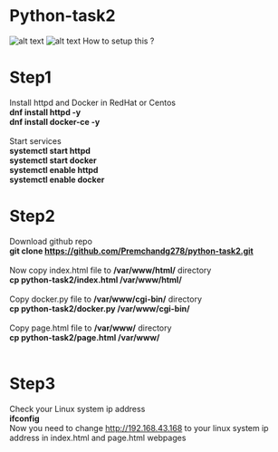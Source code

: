 # Python-task2
![alt text](https://raw.githubusercontent.com/Premchandg278/python-task2/master/image.png)
![alt text](https://raw.githubusercontent.com/Premchandg278/python-task2/master/imagw1.jpg)
How to setup this ?
# Step1
Install httpd and Docker in RedHat or Centos<br />
<b>dnf install httpd -y <br />
dnf install docker-ce -y<br /></b><br />
Start services<br />
<b>systemctl start httpd <br />
systemctl start docker<br />
systemctl enable httpd<br />
systemctl enable docker<br /></b>

# Step2
Download github repo <br />
<b>git clone https://github.com/Premchandg278/python-task2.git</b><br /><br />
Now copy index.html file to <b>/var/www/html/</b> directory<br />
<b>cp python-task2/index.html  /var/www/html/ <br /> <br /></b>
Copy docker.py file to <b>/var/www/cgi-bin/</b> directory<br />
<b>cp python-task2/docker.py  /var/www/cgi-bin/<br /><br /></b>
Copy page.html file to <b>/var/www/</b> directory<br /> 
<b>cp python-task2/page.html  /var/www/<br /><br /></b>

# Step3 
Check your Linux system ip address<br />
<b>ifconfig<br /></b>
Now you need to change http://192.168.43.168 to your linux system ip address in index.html and page.html webpages
